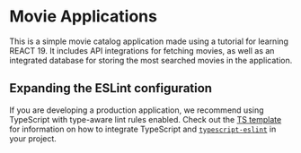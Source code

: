 # Movie Applications

This is a simple movie catalog application made using a tutorial for learning REACT 19. It includes API integrations for fetching movies, as well as an integrated database for storing the most searched movies in the application.
## Expanding the ESLint configuration

If you are developing a production application, we recommend using TypeScript with type-aware lint rules enabled. Check out the [TS template](https://github.com/vitejs/vite/tree/main/packages/create-vite/template-react-ts) for information on how to integrate TypeScript and [`typescript-eslint`](https://typescript-eslint.io) in your project.
